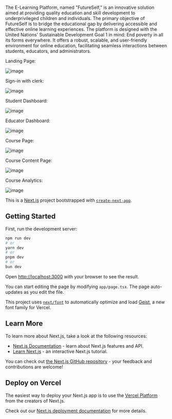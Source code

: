 The E-Learning Platform, named "FutureSelf," is an innovative solution aimed at providing quality education and skill development to underprivileged children and individuals. The primary objective of FutureSelf is to bridge the educational gap by delivering accessible and effective online learning experiences. The platform is designed with the United Nations' Sustainable Development Goal 1 in mind: End poverty in all its forms everywhere. It offers a robust, scalable, and user-friendly environment for online education, facilitating seamless interactions between students, educators, and administrators.


Landing Page:

![image](https://github.com/user-attachments/assets/f331f580-5cce-48f9-97d5-23df6c14d776)

Sign-in with clerk:

![image](https://github.com/user-attachments/assets/6cd9af98-5e50-4e60-b58a-95da0f980329)

Student Dashboard:

![image](https://github.com/user-attachments/assets/b8375a76-a93d-4121-92e3-5bfd4bf5561e)

Educator Dashboard: 

![image](https://github.com/user-attachments/assets/9567cb32-7489-4f05-8c43-e416a68a23f7)

Course Page:

![image](https://github.com/user-attachments/assets/e54dc1d4-7679-4c19-83f8-04cf470e193d)

Course Content Page:

![image](https://github.com/user-attachments/assets/38676398-3ea0-4eed-a6c7-3ee98540d95c)

Course Analytics:

![image](https://github.com/user-attachments/assets/43b5d636-78d9-4188-ac91-e80a1b25ee67)


This is a [Next.js](https://nextjs.org) project bootstrapped with [`create-next-app`](https://nextjs.org/docs/app/api-reference/cli/create-next-app).

## Getting Started

First, run the development server:

```bash
npm run dev
# or
yarn dev
# or
pnpm dev
# or
bun dev
```

Open [http://localhost:3000](http://localhost:3000) with your browser to see the result.

You can start editing the page by modifying `app/page.tsx`. The page auto-updates as you edit the file.

This project uses [`next/font`](https://nextjs.org/docs/app/building-your-application/optimizing/fonts) to automatically optimize and load [Geist](https://vercel.com/font), a new font family for Vercel.

## Learn More

To learn more about Next.js, take a look at the following resources:

- [Next.js Documentation](https://nextjs.org/docs) - learn about Next.js features and API.
- [Learn Next.js](https://nextjs.org/learn) - an interactive Next.js tutorial.

You can check out [the Next.js GitHub repository](https://github.com/vercel/next.js) - your feedback and contributions are welcome!

## Deploy on Vercel

The easiest way to deploy your Next.js app is to use the [Vercel Platform](https://vercel.com/new?utm_medium=default-template&filter=next.js&utm_source=create-next-app&utm_campaign=create-next-app-readme) from the creators of Next.js.

Check out our [Next.js deployment documentation](https://nextjs.org/docs/app/building-your-application/deploying) for more details.


